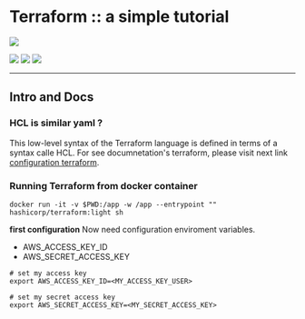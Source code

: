 # Terraform :: a simple tutorial 
![](https://img.shields.io/badge/Author-Alejandro_Fuentes_|_fuentesra@hotmail.com-informational?style=flat&logoColor=white&color=4a4c4d)

![](https://img.shields.io/badge/IDE-Visual_Studio_Code-informational?style=flat&logo=visual-studio-code&logoColor=white&color=007ACC) 
![](https://img.shields.io/badge/Cloud-Amazon_AWS-informational?style=flat&logo=AmazonAWS&logoColor=white&color=232F3E) 
![](https://img.shields.io/badge/Cloud-Terraform-informational?style=flat&logo=terraform&logoColor=white&color=7B42BC)

---

## Intro and Docs


### HCL is similar yaml ?

This low-level syntax of the Terraform language is defined in terms of a syntax calle HCL. For see documnetation's terraform, please visit next link [configuration terraform][link-terraform-configuration].

### Running Terraform from docker container

```shell
docker run -it -v $PWD:/app -w /app --entrypoint "" hashicorp/terraform:light sh
```

**first configuration**
Now need configuration enviroment variables.

* AWS_ACCESS_KEY_ID
* AWS_SECRET_ACCESS_KEY

```shell
# set my access key
export AWS_ACCESS_KEY_ID=<MY_ACCESS_KEY_USER>

# set my secret access key
export AWS_SECRET_ACCESS_KEY=<MY_SECRET_ACCESS_KEY>
```


<!-- links and tools -->

[link-terraform-configuration]: https://www.terraform.io/docs/configuration/syntax.html